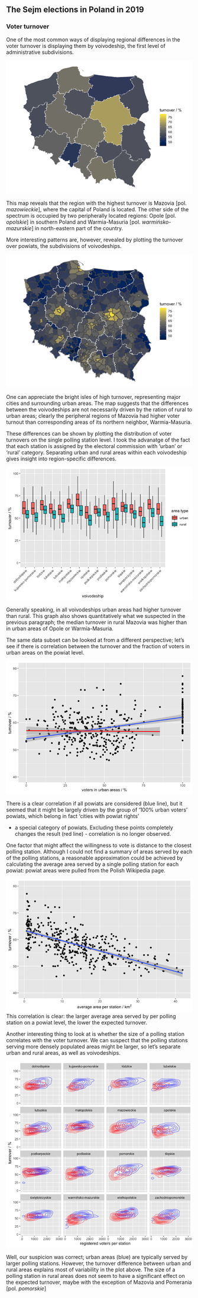The Sejm elections in Poland in 2019
------------------------------------

### Voter turnover

One of the most common ways of displaying regional differences in the
voter turnover is displaying them by voivodeship, the first level of
administrative subdivisions.

![](turnover_files/figure-markdown_strict/unnamed-chunk-3-1.png)

This map reveals that the region with the highest turnover is Mazovia
\[pol. *mazowieckie*\], where the capital of Poland is located. The
other side of the spectrum is occupied by two peripherally located
regions: Opole \[pol. *opolskie*\] in southern Poland and Warmia-Masuria
\[pol. *warmińsko-mazurskie*\] in north-eastern part of the country.

More interesting patterns are, however, revealed by plotting the
turnover over powiats, the subdivisions of voivodeships.

![](turnover_files/figure-markdown_strict/unnamed-chunk-4-1.png)

One can appreciate the bright isles of high turnover, representing major
cities and surrounding urban areas. The map suggests that the
differences between the voivodeships are not necessarily driven by the
ration of rural to urban areas; clearly the peripheral regions of
Mazovia had higher voter turnout than corresponding areas of its
northern neighbor, Warmia-Masuria.

These differences can be shown by plotting the distribution of voter
turnovers on the single polling station level. I took the advanatge of
the fact that each station is assigned by the electoral commission with
‘urban’ or ‘rural’ category. Separating urban and rural areas within
each voivodeship gives insight into region-specific differences.

![](turnover_files/figure-markdown_strict/unnamed-chunk-5-1.png)

Generally speaking, in all voivodeships urban areas had higher turnover
than rural. This graph also shows quantitatively what we suspected in
the previous paragraph; the median turnover in rural Mazovia was higher
than in urban areas of Opole or Warmia-Masuria.

The same data subset can be looked at from a different perspective;
let’s see if there is correlation between the turnover and the fraction
of voters in urban areas on the powiat level.

![](turnover_files/figure-markdown_strict/unnamed-chunk-6-1.png)

There is a clear correlation if all powiats are considered (blue line),
but it seemed that it might be largely driven by the group of ‘100%
urban voters’ powiats, which belong in fact ‘cities with powiat rights’
- a special category of powiats. Excluding these points completely
changes the result (red line) - correlation is no longer observed.

One factor that might affect the willingness to vote is distance to the
closest polling station. Although I could not find a summary of areas
served by each of the polling stations, a reasonable approximation could
be achieved by calculating the average area served by a single polling
station for each powiat: powiat areas were pulled from the Polish
Wikipedia page.

![](turnover_files/figure-markdown_strict/unnamed-chunk-7-1.png) This
correlation is clear: the larger average area served by per polling
station on a powiat level, the lower the expected turnover.

Another interesting thing to look at is whether the size of a polling
station correlates with the voter turnover. We can suspect that the
polling stations serving more densely populated areas might be larger,
so let’s separate urban and rural areas, as well as voivodeships.

![](turnover_files/figure-markdown_strict/unnamed-chunk-8-1.png)

Well, our suspicion was correct; urban areas (blue) are typically served
by larger polling stations. However, the turnover difference between
urban and rural areas explains most of variability in the plot above.
The size of a polling station in rural areas does not seem to have a
significant effect on the expected turnover, maybe with the exception of
Mazovia and Pomerania \[pol. *pomorskie*\]
